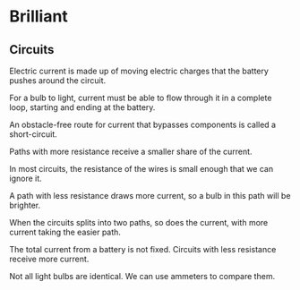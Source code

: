 # Brilliant

## Circuits

Electric current is made up of moving electric charges that the battery pushes around the circuit.

For a bulb to light, current must be able to flow through it in a complete loop, starting and ending at the battery.

An obstacle-free route for current that bypasses components is called a short-circuit.

Paths with more resistance receive a smaller share of the current.

In most circuits, the resistance of the wires is small enough that we can ignore it.

A path with less resistance draws more current, so a bulb in this path will be brighter.

When the circuits splits into two paths, so does the current, with more current taking the easier path.

The total current from a battery is not fixed. Circuits with less resistance receive more current.

Not all light bulbs are identical. We can use ammeters to compare them.
